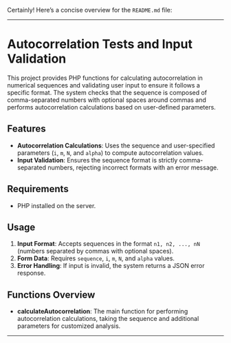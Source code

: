Certainly! Here’s a concise overview for the `README.md` file:

---

# Autocorrelation Tests and Input Validation

This project provides PHP functions for calculating autocorrelation in numerical sequences and validating user input to ensure it follows a specific format. The system checks that the sequence is composed of comma-separated numbers with optional spaces around commas and performs autocorrelation calculations based on user-defined parameters.

## Features

- **Autocorrelation Calculations**: Uses the sequence and user-specified parameters (`i`, `m`, `N`, and `alpha`) to compute autocorrelation values.
- **Input Validation**: Ensures the sequence format is strictly comma-separated numbers, rejecting incorrect formats with an error message.

## Requirements

- PHP installed on the server.

## Usage

1. **Input Format**: Accepts sequences in the format `n1, n2, ..., nN` (numbers separated by commas with optional spaces).
2. **Form Data**: Requires `sequence`, `i`, `m`, `N`, and `alpha` values.
3. **Error Handling**: If input is invalid, the system returns a JSON error response.

## Functions Overview

- **calculateAutocorrelation**: The main function for performing autocorrelation calculations, taking the sequence and additional parameters for customized analysis.

---
